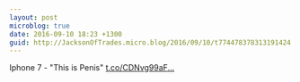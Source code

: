 ```yaml
---
layout: post
microblog: true
date: 2016-09-10 18:23 +1300
guid: http://JacksonOfTrades.micro.blog/2016/09/10/t774478378313191424.html
---
```

Iphone 7 - "This is Penis" [t.co/CDNvg99aF...](https://t.co/CDNvg99aFA)

